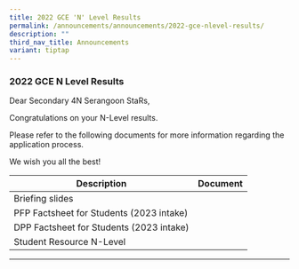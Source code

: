 ```yaml
---
title: 2022 GCE 'N' Level Results
permalink: /announcements/announcements/2022-gce-nlevel-results/
description: ""
third_nav_title: Announcements
variant: tiptap
---
```

### 2022 GCE N Level Results

Dear Secondary 4N Serangoon StaRs,

Congratulations on your N-Level results.

Please refer to the following documents for more information regarding the application process.

We wish you all the best!



|Description|Document|
| -------- | -------- |
|Briefing slides|[](/files/N%20Level%20Results%202022/For%20Students%20SSS%202022%20N-Level%20Briefing%20Slides.pdf)|
|PFP Factsheet for Students (2023 intake)|[](/files/N%20Level%20Results%202022/PFP%20Factsheet%20for%20Students%20(2023%20intake).pdf)|
|DPP Factsheet for Students (2023 intake)|[](/files/N%20Level%20Results%202022/DPP%20Factsheet%20for%20Students%20(2023%20intake).pdf)|
|Student Resource N-Level|[](/files/N%20Level%20Results%202022/Student%20Resource%20N-Level.pdf)|

<hr>